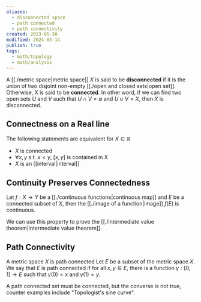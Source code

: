 ```yaml
---
aliases:
  - disconnected space
  - path connected
  - path connectivity
created: 2023-05-30
modified: 2024-03-14
publish: true
tags:
  - math/topology
  - math/analysis
---
```

A [[./metric space|metric space]] $X$ is said to be **disconnected** if it is the union of two disjoint non-empty [[./open and closed sets|open set]]. Otherwise, X is said to be **connected**.
  In other word, if  we can find two open sets $U$ and $V$ such that $U \cap V = \emptyset$ and $U \cup V = X$, then $X$ is disconnected.

## Connectness on a Real line
The following statements are equivalent for $X \in \mathbb{R}$
- $X$ is connected
- $\forall x, y$ s.t. $x < y$, $[x, y]$ is contained in X
- $X$ is an [[interval|interval]]

## Continuity Preserves Connectedness
Let $f: X \rightarrow Y$ be a [[./continuous functions|continuous map]] and $E$ be a connected subset of $X$, then the [[./image of a function|image]] $f(E)$ is continuous.

We can use this property to prove the [[./intermediate value theorem|intermediate value theorem]].

## Path Connectivity
A metric space $X$ is path connected
Let $E$ be a subset of the metric space $X$.
We say that $E$ is path connected if for all $x, y \in E$,
there is a function $\gamma:[0, 1] \rightarrow E$ such that $\gamma(0) = x$ and $\gamma(1) = y$.

A path connected set must be connected,
but the converse is not true,
counter examples include "Topologist's sine curve".